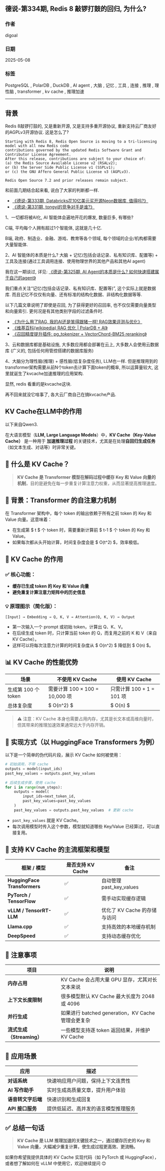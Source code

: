 ## 德说-第334期, Redis 8 敲锣打鼓的回归, 为什么?   
                            
### 作者                            
digoal                            
                            
### 日期                            
2025-05-08                          
                            
### 标签                            
PostgreSQL , PolarDB , DuckDB , AI agent , 大脑 , 记忆 , 工具 , 连接 , 推理 , 理性脑 , transformer , kv cache , 推理加速   
                            
----                            
                            
## 背景    
Redis 8敲锣打鼓的, 又是重新开源, 又是支持多重开源协议, 重新支持云厂商友好的AGPLv3开源协议. 这是怎么了?  
```  
Starting with Redis 8, Redis Open Source is moving to a tri-licensing model with all new Redis code  
contributions governed by the updated Redis Software Grant and Contributor License Agreement.  
After this release, contributions are subject to your choice of:    
(a) the Redis Source Available License v2 (RSALv2);  
or (b) the Server Side Public License v1 (SSPLv1);   
or (c) the GNU Affero General Public License v3 (AGPLv3).   
  
Redis Open Source 7.2 and prior releases remain subject.   
```  
  
和前面几期结合起来看, 说白了大家的判断都一样.    
- [《德说-第333期, Databricks花10亿美元买开源Neon数据库, 值得吗?》](../202505/20250506_01.md)    
- [《德说-第331期, tongyi的竞争对手是谁?》](../202504/20250429_01.md)    
  
  
1、一切都将被AI化, AI 智能体会遍地开花的爆发, 数量巨多, 有哪些?     
    
C端, 平均每个人拥有超过1个智能体, 这就是几十亿.     
    
B端, 政府、制造业、金融、游戏、教育等各个领域, 每个领域的企业/机构都需要大量智能体.     
    
2、AI 智能体的本质是什么? 大脑 + 记忆(包括会话记录、私有知识库、配置等) + 工具及连接(通过工具调用连接、使用物理世界的其他产品和其他AI agent)       
    
我在这一期谈过, 详见: [《德说-第325期, AI Agent的本质是什么? 如何快速搭建属于自己的agent》](../202504/20250422_01.md)      
    
我们重点关注“记忆(包括会话记录、私有知识库、配置等)”, 这个实际上就是数据库.  而且记忆不仅仅有向量、还有标准的结构化数据、非结构化数据等等.       
     
以下几篇文章说明了即使是召回, 为了获得更好的召回率, 也不仅仅需要向量类型和向量索引. 更何况是有其他类别字段的过滤条件时.   
- [《为什么用了RAG, 我的AI还是笨得跟猪一样! RAG效果评测与优化》](../202504/20250414_04.md)    
- [《维基百科(wikipedia) RAG 优化 | PolarDB + AI》](../202504/20250417_01.md)    
- [《召回精度提升插件: pg_tokenizer + VectorChord-BM25 reranking》](../202504/20250427_04.md)    
    
3、云和数据库都是基础设施, 大多数应用都会部署在云上, 大多数人会使用云数据库 (广义的, 包括任何用管控搭建的数据库服务)      
    
4、大脑分为理性脑(推理) + 感性脑(低复杂度任务), LLM也一样. 但是推理用到的transformer架构需要从前N个token去计算下面token的概率, 所以运算量较大, 这里就诞生了kvcache加速推理的应用架构.  
  
显然, redis 看重的是kvcache这块.    
  
再不回来就没它啥事了, 各大云厂商自己在搞kvcache产品.     
  
  
  
## KV Cache在LLM中的作用  
以下来自Qwen3.   
  
在大语言模型（**LLM, Large Language Models**）中，**KV Cache（Key-Value Cache）** 是一种用于 **加速推理过程** 的关键技术，尤其是在处理**自回归生成任务**（如文本生成、对话等）时非常关键。  
  
  
## 🧠 什么是 KV Cache？  
  
> **KV Cache 是 Transformer 模型在解码过程中缓存 Key 和 Value 向量的机制**，目的是避免在每一步重复计算注意力权重，从而显著提高推理速度。  
  
  
## 🔁 背景：Transformer 的自注意力机制  
  
在 Transformer 架构中，每个 token 的输出依赖于所有之前 token 的 Key 和 Value 向量。这意味着：  
  
- 在生成第 $ t $ 个 token 时，需要重新计算前 $ t-1 $ 个 token 的 Key 和 Value。  
- 如果每次都从头开始计算，时间复杂度会是 $ O(t^2) $，效率极低。  
  
  
## 🚀 KV Cache 的作用  
  
### ✅ 核心功能：  
- **缓存已生成 token 的 Key 和 Value 向量**  
- **避免重复计算注意力矩阵中的历史信息**  
  
### 💡 原理图示（简化版）：  
  
```plaintext  
[Input] → Embedding → Q, K, V → Attention(Q, K, V) → Output  
```  
  
- 第一次输入一个 prompt 或初始 token，计算出 Q、K、V。  
- 在后续生成 token 时，只计算当前 token 的 Q，而复用之前的 K 和 V（来自 KV Cache）。  
- 这样可以将每次注意力计算的时间复杂度从 $ O(n^2) $ 降低到 $ O(n) $。  
  
  
## 📊 KV Cache 的性能优势  
  
| 场景 | 不使用 KV Cache | 使用 KV Cache |  
|------|------------------|----------------|  
| 生成第 100 个 token | 需要计算 100 × 100 = 10,000 项 | 只需计算 100 + 1 = 101 项 |  
| 总体复杂度 | $ O(n^2) $ | $ O(n) $ |  
  
> ⚠️ 注意：KV Cache 本身也需要占用内存，尤其是长文本或高维向量时，但其带来的推理加速效果通常远大于内存开销。  
  
  
## 🧩 实现方式（以 HuggingFace Transformers 为例）  
  
以下是一个简单的伪代码片段，展示 KV Cache 如何被使用：  
  
```python  
# 初始调用，不带 cache  
outputs = model(input_ids)  
past_key_values = outputs.past_key_values  
  
# 后续生成步骤，使用 cache  
for i in range(num_steps):  
    outputs = model(  
        input_ids=next_token_id,  
        past_key_values=past_key_values  
    )  
    past_key_values = outputs.past_key_values  # 更新 cache  
```  
  
- `past_key_values` 就是 KV Cache。  
- 每次调用模型时传入这个参数，模型就知道哪些 Key/Value 已经算过，可以直接复用。  
  
  
## 🧰 支持 KV Cache 的主流框架和模型  
  
| 框架 / 模型 | 是否支持 KV Cache | 备注 |  
|-------------|-------------------|------|  
| **HuggingFace Transformers** | ✅ | 自动管理 past_key_values |  
| **PyTorch / TensorFlow** | ✅ | 需手动实现缓存逻辑 |  
| **vLLM / TensorRT-LLM** | ✅ | 优化了 KV Cache 的存储与访问 |  
| **Llama.cpp** | ✅ | 支持高效的本地缓存机制 |  
| **DeepSpeed** | ✅ | 支持动态缓存优化 |  
  
  
## 🚨 注意事项  
  
| 项目 | 说明 |  
|------|------|  
| **内存占用** | KV Cache 会占用大量 GPU 显存，尤其对长文本来说 |  
| **上下文长度限制** | 很多模型默认 KV Cache 最大长度为 2048 或 4096 |  
| **并行生成** | 如果进行 batched generation，KV Cache 管理会更复杂 |  
| **流式生成（Streaming）** | 一些模型支持逐 token 返回结果，并维护 KV Cache |  
  
  
## 🧠 应用场景  
  
| 应用 | 描述 |  
|------|------|  
| **对话系统** | 快速响应用户问题，保持上下文连贯性 |  
| **AI 写作助手** | 实时生成高质量文章，提升用户体验 |  
| **语音转文字后端** | 快速识别和生成回复 |  
| **API 接口服务** | 提供低延迟、高并发的语言模型推理服务 |  
  
  
## ✅ 总结一句话  
  
> **KV Cache 是 LLM 推理加速的关键技术之一，通过缓存历史的 Key 和 Value 向量，大幅减少重复计算，使生成过程更高效、更流畅。**  
  
  
如果你希望我提供具体的 KV Cache 实现代码（如 PyTorch 或 HuggingFace），或者想了解如何在 vLLM 中使用它，欢迎继续提问 😊  
  
